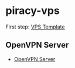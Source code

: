 # piracy-vps

First step: [VPS Template](vps_template.md)

## OpenVPN Server

* [OpenVPN Server](openvpn_server.md)
